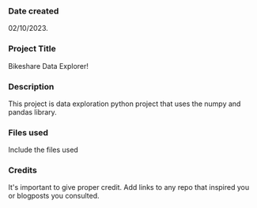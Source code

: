 >
### Date created
02/10/2023.

### Project Title
Bikeshare Data Explorer!

### Description
This project is data exploration python project that uses the numpy and pandas library.

### Files used
Include the files used

### Credits
It's important to give proper credit. Add links to any repo that inspired you or blogposts you consulted.

